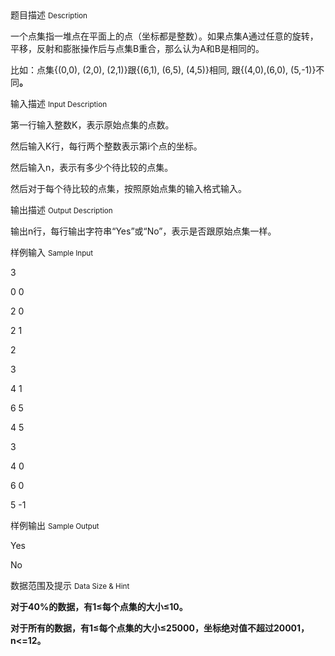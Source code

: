 <div class="panel panel-default">
<div class="area-title">
<span>
题目描述
<small>Description</small>
</span></div>
<div class="panel-body">

<p>一个点集指一堆点在平面上的点（坐标都是整数）。如果点集A通过任意的旋转，平移，反射和膨胀操作后与点集B重合，那么认为A和B是相同的。</p>
<p>比如：点集{(0,0), (2,0), (2,1)}跟{(6,1), (6,5), (4,5)}相同, 跟{(4,0),(6,0), (5,-1)}不同<strong>。</strong><strong></strong></p>

</div>
</div>

<div class="panel panel-default">
<div class="area-title">
<span>
输入描述
<small>Input Description</small>
</span></div>
<div class="panel-body">
<p>第一行输入整数K，表示原始点集的点数。</p>
<p>然后输入K行，每行两个整数表示第i个点的坐标。</p>
<p>然后输入n，表示有多少个待比较的点集。</p>
<p>然后对于每个待比较的点集，按照原始点集的输入格式输入。</p>

</div>
</div>
<div  class="panel panel-default">
<div class="area-title">
<span>
输出描述
<small>Output Description</small>
</span></div>
<div class="panel-body">

<p>输出n行，每行输出字符串&ldquo;Yes&rdquo;或&ldquo;No&rdquo;，表示是否跟原始点集一样。</p>

</div>
</div>


<div class="panel panel-default">
<div class="area-title">
<span>
样例输入
<small>Sample Input</small>
</span></div>
<div class="panel-body">
<div>
<p>3</p>
<p>0 0</p>
<p>2 0</p>
<p>2 1</p>
<p>2</p>
<p>3</p>
<p>4 1</p>
<p>6 5</p>
<p>4 5</p>
<p>3</p>
<p>4 0</p>
<p>6 0</p>
<p>5 -1</p>
</div>

</div>
</div>

<div class="panel panel-default">
<div class="area-title">
<span>
样例输出
<small>Sample Output</small>
</span></div>
<div class="panel-body">
<div>
<p>Yes</p>
<p>No</p>
</div>

</div>
</div>

<div class="panel panel-default">
<div class="area-title">
<span>
数据范围及提示
<small>Data Size & Hint</small>
</span></div>
<div class="panel-body">
<p><strong>对于</strong><strong>40%</strong><strong>的数据，有</strong><strong>1</strong><strong>≤每个点集的大小≤</strong><strong>10</strong><strong>。</strong><strong></strong></p>
<p><strong>对于所有的数据，有</strong><strong>1</strong><strong>≤每个点集的大小≤</strong><strong>25000</strong><strong>，坐标绝对值不超过</strong><strong>20001</strong><strong>，</strong><strong>n&lt;=12</strong><strong>。</strong></p>
</div>
</div>
